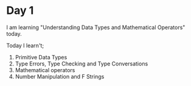 # Day 1
I am learning "Understanding Data Types and Mathematical Operators" today.

Today I learn't;
1. Primitive Data Types
2. Type Errors, Type Checking and Type Conversations
3. Mathematical operators
4. Number Manipulation and F Strings
 